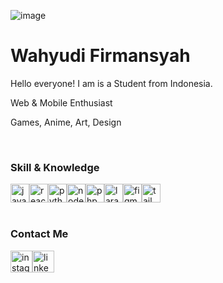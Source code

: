 ![image](https://github.com/firmansyahken/firmansyahken/assets/66572675/aa7b0a84-c2b6-4e72-9475-41a9f2c171de)

<h1>Wahyudi Firmansyah</h1>
<p>Hello everyone! I am is a Student from Indonesia.</p>
<p>Web & Mobile Enthusiast</p>
<p>Games, Anime, Art, Design</p>
<br/>
<h3>Skill & Knowledge</h3>

<div style="display: flex;">
  <img src="https://skillicons.dev/icons?i=js" width="30" height="30" alt="javascript logo"  />
  <img src="https://skillicons.dev/icons?i=react" width="30" height="30" alt="react logo"  />
  <img src="https://skillicons.dev/icons?i=py" width="30" height="30" alt="python logo"  />
  <img src="https://skillicons.dev/icons?i=nodejs" width="30" height="30" alt="nodejs logo"  />
  <img src="https://skillicons.dev/icons?i=php" width="30" height="30" alt="php logo"  />
  <img src="https://skillicons.dev/icons?i=laravel" width="30" height="30" alt="laravel logo"  />
  <img src="https://skillicons.dev/icons?i=figma" width="30" height="30" alt="figma logo"  />
  <img src="https://skillicons.dev/icons?i=tailwind" width="30" height="30" alt="tailwindcss logo"  />
</div>

<br/>

<h3>Contact Me</h3>

<div style="display: flex;">
  <img src="https://img.shields.io/static/v1?message=Instagram&logo=instagram&label=&color=E4405F&logoColor=white&labelColor=&style=for-the-badge" height="35" alt="instagram logo"  />
  <img src="https://img.shields.io/static/v1?message=LinkedIn&logo=linkedin&label=&color=0077B5&logoColor=white&labelColor=&style=for-the-badge" height="35" alt="linkedin logo"  />
</div>
